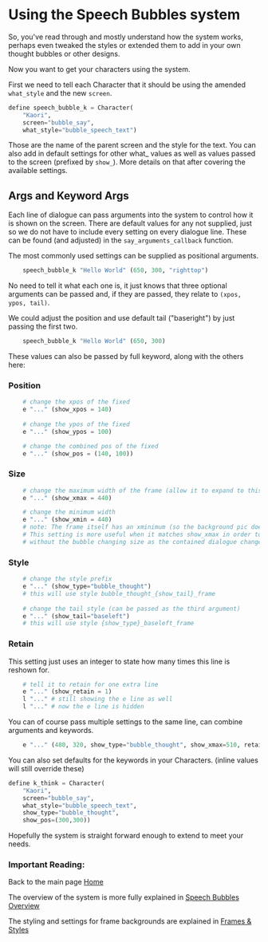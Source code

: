 # Using the Speech Bubbles system

So, you've read through and mostly understand how the system works, perhaps even tweaked the styles or extended them to add in your own thought bubbles or other designs.

Now you want to get your characters using the system.

First we need to tell each Character that it should be using the amended `what_style` and the new `screen`.
```py
define speech_bubble_k = Character(
    "Kaori", 
    screen="bubble_say",
    what_style="bubble_speech_text")
```
Those are the name of the parent screen and the style for the text. You can also add in default settings for other what_ values as well as values passed to the screen (prefixed by `show_`). More details on that after covering the available settings.

## Args and Keyword Args

Each line of dialogue can pass arguments into the system to control how it is shown on the screen. There are default values for any not supplied, just so we do not have to include every setting on every dialogue line. These can be found (and adjusted) in the `say_arguments_callback` function.

The most commonly used settings can be supplied as positional arguments.
```py
    speech_bubble_k "Hello World" (650, 300, "righttop")
```
No need to tell it what each one is, it just knows that three optional arguments can be passed and, if they are passed, they relate to `(xpos, ypos, tail)`.

We could adjust the position and use default tail ("baseright") by just passing the first two.

```py
    speech_bubble_k "Hello World" (650, 300)
```

These values can also be passed by full keyword, along with the others here:
### Position
```py
    # change the xpos of the fixed
    e "..." (show_xpos = 140)
    
    # change the ypos of the fixed
    e "..." (show_ypos = 100)

    # change the combined pos of the fixed
    e "..." (show_pos = (140, 100))
```
### Size
```py
    # change the maximum width of the frame (allow it to expand to this width)
    e "..." (show_xmax = 440)

    # change the minimum width
    e "..." (show_xmin = 440)
    # note: The frame itself has an xminimum (so the background pic does not shrink and look odd)
    # This setting is more useful when it matches show_xmax in order to use things like extend
    # without the bubble changing size as the contained dialogue changes
```
### Style
```py
    # change the style prefix
    e "..." (show_type="bubble_thought")
    # this will use style bubble_thought_{show_tail}_frame
    
    # change the tail style (can be passed as the third argument)
    e "..." (show_tail="baseleft")
    # this will use style {show_type}_baseleft_frame
```
### Retain

This setting just uses an integer to state how many times this line is reshown for.
```py
    # tell it to retain for one extra line
    e "..." (show_retain = 1)
    l "..." # still showing the e line as well
    l "..." # now the e line is hidden
```
You can of course pass multiple settings to the same line, can combine arguments and keywords.
```py
    e "..." (480, 320, show_type="bubble_thought", show_xmax=510, retain=4)
```
You can also set defaults for the keywords in your Characters. (inline values will still override these)
```py
define k_think = Character(
    "Kaori", 
    screen="bubble_say", 
    what_style="bubble_speech_text",
    show_type="bubble_thought",
    show_pos=(300,300))
```
Hopefully the system is straight forward enough to extend to meet your needs.



### Important Reading:

Back to the main page [Home](README.md)

The overview of the system is more fully explained in [Speech Bubbles Overview](explain_screens.md)

The styling and settings for frame backgrounds are explained in [Frames & Styles](explain_frames.md)
